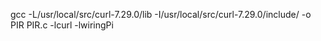 gcc -L/usr/local/src/curl-7.29.0/lib -I/usr/local/src/curl-7.29.0/include/ -o PIR PIR.c -lcurl -lwiringPi
